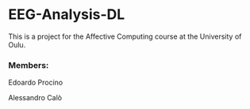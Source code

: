 # EEG-Analysis-DL

This is a project for the Affective Computing course at the University of Oulu. 

### Members: 
Edoardo Procino

Alessandro Calò

